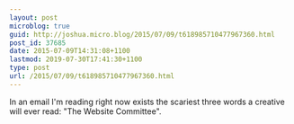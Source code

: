 ```yaml
---
layout: post
microblog: true
guid: http://joshua.micro.blog/2015/07/09/t618985710477967360.html
post_id: 37685
date: 2015-07-09T14:31:08+1100
lastmod: 2019-07-30T17:41:30+1100
type: post
url: /2015/07/09/t618985710477967360.html
---
```

In an email I'm reading right now exists the scariest three words a creative will ever read: "The Website Committee".
